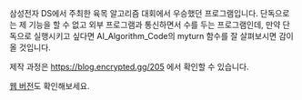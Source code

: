 삼성전자 DS에서 주최한 육목 알고리즘 대회에서 우승했던 프로그램입니다. 단독으로는 제 기능을 할 수 없고 외부 프로그램과 통신하면서 수를 두는 프로그램인데, 만약 단독으로 실행시키고 싶다면 AI_Algorithm_Code의 myturn 함수를 잘 살펴보시면 감이 올 것입니다.

제작 과정은 https://blog.encrypted.gg/205 에서 확인할 수 있습니다.

[웹 버전](https://github.com/blisstoner/Connect6-Web)도 확인해보세요.

